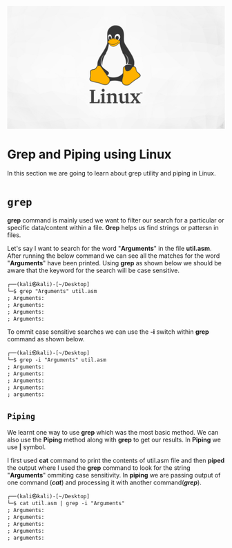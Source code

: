 ![alt text](Linux.jpg)

# Grep and Piping using Linux

In this section we are going to learn about grep utility and piping in Linux.

# ```grep```

**grep** command is mainly used we want to filter our search for a particular or specific data/content within a file. **Grep** helps us find strings or pattersn in files.

Let's say I want to search for the word "**Arguments**" in the file **util.asm**. After running the below command we can see all the matches for the word "**Arguments**" have been printed. Using **grep** as shown below we should be aware that the keyword for the search will be case sensitive.
```
┌──(kali㉿kali)-[~/Desktop]
└─$ grep "Arguments" util.asm 
; Arguments:
; Arguments:
; Arguments:
; Arguments:
```

To ommit case sensitive searches we can use the **-i** switch within **grep** command as shown below.
```
┌──(kali㉿kali)-[~/Desktop]
└─$ grep -i "Arguments" util.asm
; Arguments:
; Arguments:
; Arguments:
; Arguments:
; arguments:
```

## ```Piping```

We learnt one way to use **grep** which was the most basic method. We can also use the **Piping** method along with **grep** to get our results. In **Piping** we use **|**  symbol.

I first used **cat** command to print the contents of util.asm file and then **piped** the output where I used the **grep** command to look for the string "**Arguments**" ommiting case sensitivity. In **piping** we are passing output of one command (***cat***) and processing it with another command(***grep***).
```
┌──(kali㉿kali)-[~/Desktop]
└─$ cat util.asm | grep -i "Arguments"
; Arguments:
; Arguments:
; Arguments:
; Arguments:
; arguments:
```
